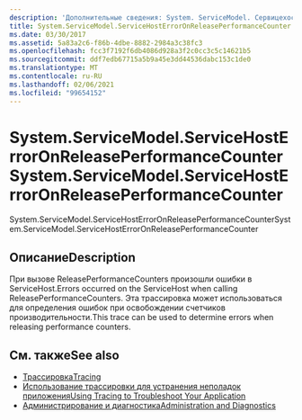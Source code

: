 ```yaml
---
description: 'Дополнительные сведения: System. ServiceModel. Сервицехостерроронрелеасеперформанцекаунтер'
title: System.ServiceModel.ServiceHostErrorOnReleasePerformanceCounter
ms.date: 03/30/2017
ms.assetid: 5a83a2c6-f86b-4dbe-8882-2984a3c38fc3
ms.openlocfilehash: fcc3f7192f6db4086d928a3f2c0cc3c5c14621b5
ms.sourcegitcommit: ddf7edb67715a5b9a45e3dd44536dabc153c1de0
ms.translationtype: MT
ms.contentlocale: ru-RU
ms.lasthandoff: 02/06/2021
ms.locfileid: "99654152"
---
```

# <a name="systemservicemodelservicehosterroronreleaseperformancecounter"></a><span data-ttu-id="6585c-103">System.ServiceModel.ServiceHostErrorOnReleasePerformanceCounter</span><span class="sxs-lookup"><span data-stu-id="6585c-103">System.ServiceModel.ServiceHostErrorOnReleasePerformanceCounter</span></span>

<span data-ttu-id="6585c-104">System.ServiceModel.ServiceHostErrorOnReleasePerformanceCounter</span><span class="sxs-lookup"><span data-stu-id="6585c-104">System.ServiceModel.ServiceHostErrorOnReleasePerformanceCounter</span></span>  
  
## <a name="description"></a><span data-ttu-id="6585c-105">Описание</span><span class="sxs-lookup"><span data-stu-id="6585c-105">Description</span></span>  

 <span data-ttu-id="6585c-106">При вызове ReleasePerformanceCounters произошли ошибки в ServiceHost.</span><span class="sxs-lookup"><span data-stu-id="6585c-106">Errors occurred on the ServiceHost when calling ReleasePerformanceCounters.</span></span> <span data-ttu-id="6585c-107">Эта трассировка может использоваться для определения ошибок при освобождении счетчиков производительности.</span><span class="sxs-lookup"><span data-stu-id="6585c-107">This trace can be used to determine errors when releasing performance counters.</span></span>  
  
## <a name="see-also"></a><span data-ttu-id="6585c-108">См. также</span><span class="sxs-lookup"><span data-stu-id="6585c-108">See also</span></span>

- [<span data-ttu-id="6585c-109">Трассировка</span><span class="sxs-lookup"><span data-stu-id="6585c-109">Tracing</span></span>](index.md)
- [<span data-ttu-id="6585c-110">Использование трассировки для устранения неполадок приложения</span><span class="sxs-lookup"><span data-stu-id="6585c-110">Using Tracing to Troubleshoot Your Application</span></span>](using-tracing-to-troubleshoot-your-application.md)
- [<span data-ttu-id="6585c-111">Администрирование и диагностика</span><span class="sxs-lookup"><span data-stu-id="6585c-111">Administration and Diagnostics</span></span>](../index.md)
